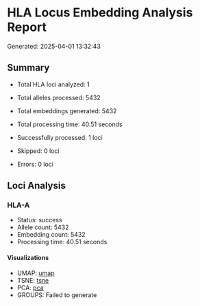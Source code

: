 # HLA Locus Embedding Analysis Report

Generated: 2025-04-01 13:32:43

## Summary

- Total HLA loci analyzed: 1
- Total alleles processed: 5432
- Total embeddings generated: 5432
- Total processing time: 40.51 seconds

- Successfully processed: 1 loci
- Skipped: 0 loci
- Errors: 0 loci

## Loci Analysis

### HLA-A

- Status: success
- Allele count: 5432
- Embedding count: 5432
- Processing time: 40.51 seconds

#### Visualizations

- UMAP: [umap](plots/hla_A_umap.png)
- TSNE: [tsne](plots/hla_A_tsne.png)
- PCA: [pca](plots/hla_A_pca.png)
- GROUPS: Failed to generate

